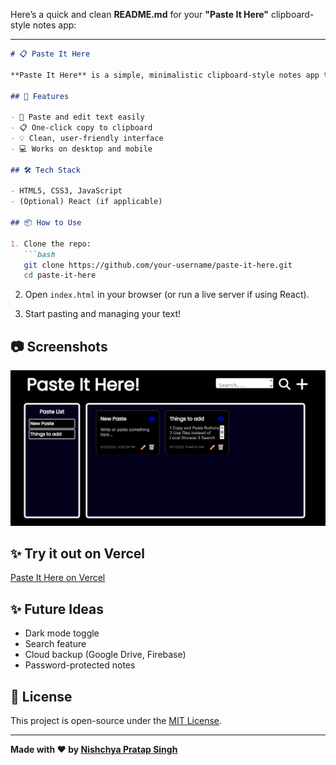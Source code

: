 Here’s a quick and clean **README.md** for your **"Paste It Here"** clipboard-style notes app:

---

````markdown
# 📋 Paste It Here

**Paste It Here** is a simple, minimalistic clipboard-style notes app that lets you quickly paste, edit, and copy text. Ideal for quick thoughts, links, or temporary notes.

## 🚀 Features

- 📝 Paste and edit text easily
- 📋 One-click copy to clipboard
- 💡 Clean, user-friendly interface
- 💻 Works on desktop and mobile

## 🛠️ Tech Stack

- HTML5, CSS3, JavaScript
- (Optional) React (if applicable)

## 📦 How to Use

1. Clone the repo:
   ```bash
   git clone https://github.com/your-username/paste-it-here.git
   cd paste-it-here
````

2. Open `index.html` in your browser (or run a live server if using React).

3. Start pasting and managing your text!

## 📷 Screenshots

![Paste It Here Screenshot](screenshot.png)

## ✨ Try it out on Vercel
[Paste It Here on Vercel](https://paste-it-here.vercel.app/)

## ✨ Future Ideas

* Dark mode toggle
* Search feature
* Cloud backup (Google Drive, Firebase)
* Password-protected notes

## 📄 License

This project is open-source under the [MIT License](LICENSE).

---

**Made with ❤️ by [Nishchya Pratap Singh](https://github.com/nishchyapratapsingh)**

